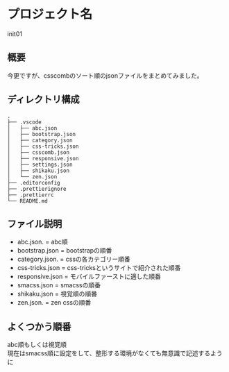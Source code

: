 # プロジェクト名
init01

## 概要
今更ですが、csscombのソート順のjsonファイルをまとめてみました。

## ディレクトリ構成
```
.
├── .vscode
│   ├── abc.json
│   ├── bootstrap.json
│   ├── category.json
│   ├── css-tricks.json
│   ├── csscomb.json
│   ├── responsive.json
│   ├── settings.json
│   ├── shikaku.json
│   └── zen.json
├── .editorconfig
├── .prettierignore
├── .prettierrc
└── README.md
```

## ファイル説明
- abc.json.       = abc順
- bootstrap.json  = bootstrapの順番
- category.json.  = cssの各カテゴリー順番
- css-tricks.json = css-tricksというサイトで紹介された順番
- responsive.json = モバイルファーストに適した順番
- smacss.json     = smacssの順番
- shikaku.json    = 視覚順の順番
- zen.json.       = zen cssの順番
  
## よくつかう順番
abc順もしくは視覚順  
現在はsmacss順に設定をして、整形する環境がなくても無意識で記述するように
